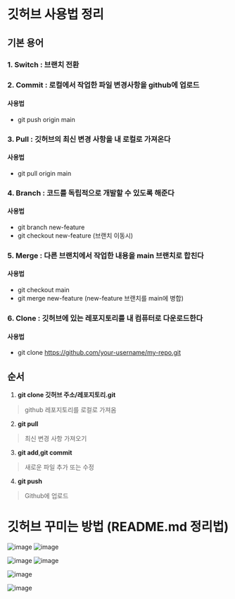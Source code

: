 # 깃허브 사용법 정리

## 기본 용어

### 1. Switch : 브랜치 전환

### 2. Commit : 로컬에서 작업한 파일 변경사항을 github에 업로드

#### 사용법 
- git push origin main

### 3. Pull : 깃허브의 최신 변경 사항을 내 로컬로 가져온다

#### 사용법 
- git pull origin main

### 4. Branch : 코드를 독립적으로 개발할 수 있도록 해준다

#### 사용법 

- git branch new-feature
- git checkout new-feature (브랜치 이동시)

### 5. Merge : 다른 브랜치에서 작업한 내용을 main 브랜치로 합친다

#### 사용법 

- git checkout  main
- git merge new-feature (new-feature 브랜치를 main에 병합)

### 6. Clone : 깃허브에 있는 레포지토리를 내 컴퓨터로 다운로드한다

#### 사용법

- git clone https://github.com/your-username/my-repo.git

## 순서

1. **git clone 깃허브 주소/레포지토리.git**
> github 레포지토리를 로컬로 가져옴

2. **git pull**
> 최신 변경 사항 가져오기
 
3. **git add**,**git commit**
> 새로운 파일 추가 또는 수정

4. **git push**
> Github에 업로드


# 깃허브 꾸미는 방법 (README.md 정리법)

![image](https://github.com/user-attachments/assets/90e1d70a-d311-4e99-8582-aa6e3c0dfa9b)
![image](https://github.com/user-attachments/assets/3cee5b29-55e6-477f-aceb-bb0c47a43a57)

![image](https://github.com/user-attachments/assets/2005b006-6330-4181-a86d-a1593ccaa540)
![image](https://github.com/user-attachments/assets/f22a7fe9-d88e-4b08-899e-46b98fd499b4)

![image](https://github.com/user-attachments/assets/7d2c3778-9fbb-4182-ac45-137607b03795)

![image](https://github.com/user-attachments/assets/82e4deb7-7dee-4cb7-94a1-6894fc39e108)








